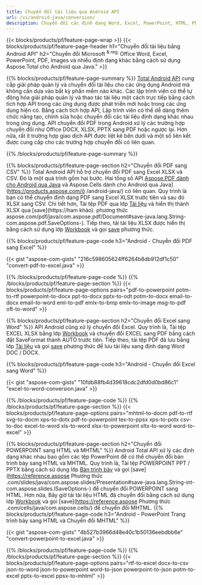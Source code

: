 ```yaml
---
title: Chuyển đổi tài liệu qua Android API 
url: /vi/android-java/conversion/
description: Chuyển đổi các định dạng Word, Excel, PowerPoint, HTML, PDF và Hình ảnh bằng cách sử dụng API chuyển đổi Android. Android chuyển đổi Office docx, xlsx, pptx sang PDF. 
---
```


{{< blocks/products/pf/feature-page-wrap >}}
{{< blocks/products/pf/feature-page-header h1="Chuyển đổi tài liệu bằng Android API" h2="Chuyển đổi Microsoft <sup> & reg; </sup> Office Word, Excel, PowerPoint, PDF, Images và nhiều định dạng khác bằng cách sử dụng Aspose.Total cho Android qua Java." >}}

{{% blocks/products/pf/feature-page-summary %}}
[Total Android API](https://products.aspose.com/total/android-java/) cung cấp giải pháp quản lý và chuyển đổi tài liệu cho các ứng dụng Android mà không cần dựa vào bất kỳ phần mềm nào khác. Các lập trình viên có thể tự động hóa giải pháp quản lý và thao tác tài liệu một cách trực tiếp bằng cách tích hợp API trong các ứng dụng được phát triển mới hoặc trong các ứng dụng hiện có. Bằng cách tích hợp API, Lập trình viên có thể dễ dàng thêm chức năng tạo, chỉnh sửa hoặc chuyển đổi các tài liệu định dạng khác nhau trong ứng dụng. API chuyển đổi PDF trong Android xử lý các trường hợp chuyển đổi như Office DOCX, XLSX, PPTX sang PDF hoặc ngược lại. Hơn nữa, rất ít trường hợp giao dịch API được liệt kê bên dưới và một số liên kết được cung cấp cho các trường hợp chuyển đổi có liên quan. 

{{% /blocks/products/pf/feature-page-summary  %}}

{{% blocks/products/pf/feature-page-section  h2="Chuyển đổi PDF sang CSV" %}}
Total Android API hỗ trợ chuyển đổi PDF sang Excel XLSX và CSV. Đó là một quá trình gồm hai bước. Hai tổng số API [Aspose.PDF dành cho Android qua Java](https://products.aspose.com/pdf/android-java/) và Aspose.Cells dành cho Android qua Java](https://products.aspose.com/ô /android-java/) có liên quan. Quy trình là bạn có thể chuyển định dạng PDF sang Excel XLSX trước tiên và sau đó XLSX sang CSV. Chi tiết hơn, Tải tệp PDF qua lớp [Tài liệu](https://reference.aspose.com/pdf/java/com.aspose.pdf/Document) và hiển thị thành XLSX qua [save](https://ham khảo). phương thức aspose.com/pdf/java/com.aspose.pdf/Document#save-java.lang.String-com.aspose.pdf.SaveOptions-). Tiếp theo, tải tài liệu XLSX được hiển thị bằng cách sử dụng lớp [Workbook](https://reference.aspose.com/cells/java/com.aspose.cells/Workbook) và gọi [save](https://reference.aspose.com/cells/java/com.aspose.cells/workbook#save(java.lang.String,%20com.aspose.cells.SaveOptions)) phương thức.

{{% blocks/products/pf/feature-page-code h3="Android - Chuyển đổi PDF sang Excel" %}}

{{< gist "aspose-com-gists" "216c598605624ff6264b8db912df1c50" "convert-pdf-to-excel.java" >}}

{{% /blocks/products/pf/feature-page-code  %}}
{{% /blocks/products/pf/feature-page-section %}}
{{< blocks/products/pf/feature-page-options pairs="pdf-to-powerpoint potm-to-rtf powerpoint-to-docx ppt-to-docx pptx-to-odt potm-to-docx email-to-docx email-to-word eml-to-pdf emlx-to-bmp emlx-to-image msg-to-pdf oft-to-word" >}}


{{% blocks/products/pf/feature-page-section  h2="Chuyển đổi Excel sang Word" %}}
API Android cũng xử lý chuyển đổi Excel. Quy trình là, Tải tệp EXCEL XLSX bằng lớp [Workbook](https://reference.aspose.com/cells/java/com.aspose.cells/Workbook) và chuyển đổi EXCEL sang PDF bằng cách đặt SaveFormat thành AUTO trước tiên. Tiếp theo, tải tệp PDF đã lưu bằng lớp [Tài liệu](https://reference.aspose.com/pdf/java/com.aspose.pdf/Document) và gọi [save](https://reference.aspose.com/pdf/java/com.aspose.pdf/Document#save-java.lang.String-com.aspose.pdf.SaveOptions-) phương thức để lưu tài liệu sang định dạng Word DOC / DOCX.

{{% blocks/products/pf/feature-page-code h3="Android - Chuyển đổi Excel sang Word" %}}

{{< gist "aspose-com-gists" "10fdb88fb4d39618cdc2dfd0d0bd86c1" "excel-to-word-conversion.java" >}}

{{% /blocks/products/pf/feature-page-code  %}}
{{% /blocks/products/pf/feature-page-section %}}
{{< blocks/products/pf/feature-page-options pairs="mhtml-to-docm pdf-to-rtf svg-to-docm xps-to-dotx pdf-to-powerpoint tex-to-ppsx xps-to-potx csv-to-doc excel-to-word xls-to-word xlsx-to-powerpoint xltx-to-word word-to-excel" >}}

{{% blocks/products/pf/feature-page-section  h2="Chuyển đổi POWERPOINT sang HTML và MHTML" %}}
Android Total API xử lý các định dạng khác nhau bao gồm các tệp PowerPoint để có thể chuyển đổi bản trình bày sang HTML và MHTML. Quy trình là, Tải tệp POWERPOINT PPT / PPTX bằng cách sử dụng lớp [Bản trình bày](https://reference.aspose.com/slides/java/com.aspose.slides/Presentation) và gọi [save](https://reference.aspose Phương thức .com/slides/java/com.aspose.slides/Presentation#save-java.lang.String-int-com.aspose.slides.ISaveOptions-) để chuyển đổi POWERPOINT sang HTML. Hơn nữa, Bây giờ tải tài liệu HTML đã chuyển đổi bằng cách sử dụng lớp [Workbook](https://reference.aspose.com/cells/java/com.aspose.cells/Workbook) và gọi [save](https://reference.aspose Phương thức .com/cells/java/com.aspose.cells/) để chuyển đổi MHTML. 
{{% blocks/products/pf/feature-page-code h3="Android - PowerPoint Trang trình bày sang HTML và Chuyển đổi MHTML" %}}

{{< gist "aspose-com-gists" "4b527b3966d48e40c1b50136eebdbb6e" "convert-powerpoint-to-excel.java" >}}


{{% /blocks/products/pf/feature-page-code  %}}
{{% /blocks/products/pf/feature-page-section %}}
{{< blocks/products/pf/feature-page-options pairs="rtf-to-excel docx-to-csv json-to-word json-to-powerpoint word-to-json powerpoint-to-json potm-to-excel pptx-to-excel ppsx-to-mhtml" >}}
